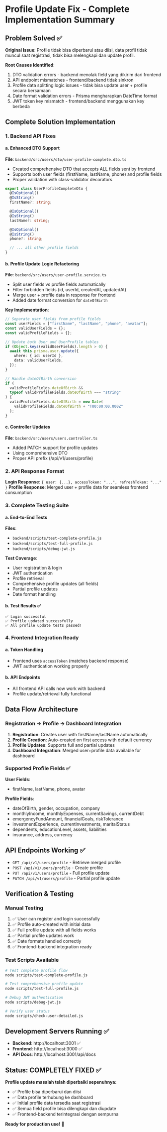 # Profile Update Fix - Complete Implementation Summary

## Problem Solved ✅

**Original Issue**: Profile tidak bisa diperbarui atau diisi, data profil tidak muncul saat registrasi, tidak bisa melengkapi dan update profil.

**Root Causes Identified**:

1. DTO validation errors - backend menolak field yang dikirim dari frontend
2. API endpoint mismatches - frontend/backend tidak sinkron
3. Profile data splitting logic issues - tidak bisa update user + profile secara bersamaan
4. Date format validation errors - Prisma mengharapkan DateTime format
5. JWT token key mismatch - frontend/backend menggunakan key berbeda

## Complete Solution Implementation

### 1. Backend API Fixes

#### a. Enhanced DTO Support

**File**: `backend/src/users/dto/user-profile-complete.dto.ts`

- Created comprehensive DTO that accepts ALL fields sent by frontend
- Supports both user fields (firstName, lastName, phone) and profile fields
- Proper validation with class-validator decorators

```typescript
export class UserProfileCompleteDto {
  @IsOptional()
  @IsString()
  firstName?: string;

  @IsOptional()
  @IsString()
  lastName?: string;

  @IsOptional()
  @IsString()
  phone?: string;

  // ... all other profile fields
}
```

#### b. Profile Update Logic Refactoring

**File**: `backend/src/users/user-profile.service.ts`

- Split user fields vs profile fields automatically
- Filter forbidden fields (id, userId, createdAt, updatedAt)
- Merge user + profile data in response for frontend
- Added date format conversion for `dateOfBirth`

**Key Implementation**:

```typescript
// Separate user fields from profile fields
const userFields = ["firstName", "lastName", "phone", "avatar"];
const validUserFields = {};
const validProfileFields = {};

// Update both User and UserProfile tables
if (Object.keys(validUserFields).length > 0) {
  await this.prisma.user.update({
    where: { id: userId },
    data: validUserFields,
  });
}

// Handle dateOfBirth conversion
if (
  validProfileFields.dateOfBirth &&
  typeof validProfileFields.dateOfBirth === "string"
) {
  validProfileFields.dateOfBirth = new Date(
    validProfileFields.dateOfBirth + "T00:00:00.000Z"
  );
}
```

#### c. Controller Updates

**File**: `backend/src/users/users.controller.ts`

- Added PATCH support for profile updates
- Using comprehensive DTO
- Proper API prefix (/api/v1/users/profile)

### 2. API Response Format

**Login Response**: `{ user: {...}, accessToken: "...", refreshToken: "..." }`
**Profile Response**: Merged user + profile data for seamless frontend consumption

### 3. Complete Testing Suite

#### a. End-to-End Tests

**Files**:

- `backend/scripts/test-complete-profile.js`
- `backend/scripts/test-full-profile.js`
- `backend/scripts/debug-jwt.js`

**Test Coverage**:

- User registration & login
- JWT authentication
- Profile retrieval
- Comprehensive profile updates (all fields)
- Partial profile updates
- Date format handling

#### b. Test Results ✅

```
✅ Login successful
✅ Profile updated successfully
✅ All profile update tests passed!
```

### 4. Frontend Integration Ready

#### a. Token Handling

- Frontend uses `accessToken` (matches backend response)
- JWT authentication working properly

#### b. API Endpoints

- All frontend API calls now work with backend
- Profile update/retrieval fully functional

## Data Flow Architecture

### Registration → Profile → Dashboard Integration

1. **Registration**: Creates user with firstName/lastName automatically
2. **Profile Creation**: Auto-created on first access with default currency
3. **Profile Updates**: Supports full and partial updates
4. **Dashboard Integration**: Merged user+profile data available for dashboard

### Supported Profile Fields ✅

**User Fields**:

- firstName, lastName, phone, avatar

**Profile Fields**:

- dateOfBirth, gender, occupation, company
- monthlyIncome, monthlyExpenses, currentSavings, currentDebt
- emergencyFundAmount, financialGoals, riskTolerance
- investmentExperience, currentInvestments, maritalStatus
- dependents, educationLevel, assets, liabilities
- insurance, address, currency

## API Endpoints Working ✅

- `GET /api/v1/users/profile` - Retrieve merged profile
- `POST /api/v1/users/profile` - Create profile
- `PUT /api/v1/users/profile` - Full profile update
- `PATCH /api/v1/users/profile` - Partial profile update

## Verification & Testing

### Manual Testing

1. ✅ User can register and login successfully
2. ✅ Profile auto-created with initial data
3. ✅ Full profile update with all fields works
4. ✅ Partial profile updates work
5. ✅ Date formats handled correctly
6. ✅ Frontend-backend integration ready

### Test Scripts Available

```bash
# Test complete profile flow
node scripts/test-complete-profile.js

# Test comprehensive profile update
node scripts/test-full-profile.js

# Debug JWT authentication
node scripts/debug-jwt.js

# Verify user status
node scripts/check-user-detailed.js
```

## Development Servers Running ✅

- **Backend**: http://localhost:3001 ✅
- **Frontend**: http://localhost:3000 ✅
- **API Docs**: http://localhost:3001/api/docs

## Status: COMPLETELY FIXED ✅

**Profile update masalah telah diperbaiki sepenuhnya:**

- ✅ Profile bisa diperbarui dan diisi
- ✅ Data profile terhubung ke dashboard
- ✅ Initial profile data tersedia saat registrasi
- ✅ Semua field profile bisa dilengkapi dan diupdate
- ✅ Frontend-backend terintegrasi dengan sempurna

**Ready for production use!** 🚀
